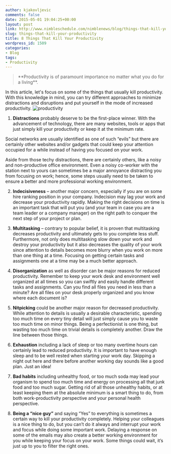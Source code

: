 ```yaml
---
author: kjakovljevic
comments: false
date: 2015-05-01 19:04:25+00:00
layout: post
link: http://www.nimbleschedule.com/nimblenews/blog/things-that-kill-your-productivity/
slug: things-that-kill-your-productivity
title: 8 Things That Kill Your Productivity
wordpress_id: 1509
categories:
- Blog
tags:
- Productivity
---
```





<blockquote>**Productivity is of paramount importance no matter what you do for a living**.</blockquote>



In this article, let's focus on some of the things that usually kill productivity. With this knowledge in mind, you can try different approaches to minimize distractions and disruptions and put yourself in the mode of increased productivity.
![productivity](http://www.nimbleschedule.com/wp-content/uploads/2015/03/productivity.jpg)

1) **Distractions** probably deserve to be the first-place winner. With the advancement of technology, there are many websites, tools or apps that just simply kill your productivity or keep it at the minimum rate. 

Social networks are usually identified as one of such “evils” but there are certainly other websites and/or gadgets that could keep your attention occupied for a while instead of having you focused on your work. 

Aside from those techy distractions, there are certainly others, like a noisy and non-productive office environment. Even a noisy co-worker with the station next to yours can sometimes be a major annoyance distracting you from focusing on work; hence, some steps usually need to be taken to ensure a better and more professional working environment. 

2) **Indecisiveness** – another major concern, especially if you are on some hire ranking position in your company. Indecision may lag your work and decrease your productivity rapidly. Making the right decisions on time is an important task that will put you (and your team in case you are a team leader or a company manager) on the right path to conquer the next step of your project or plan.

3) **Multitasking** – contrary to popular belief, it is proven that multitasking decreases productivity and ultimately gets to you complete less stuff. Furthermore, not only does multitasking slow down your work and destroy your productivity but it also decreases the quality of your work since attention to details becomes more blurry when you work on more than one thing at a time. Focusing on getting certain tasks and assignments one at a time may be a much better approach. 

4) **Disorganization** as well as disorder can be major reasons for reduced productivity. Remember to keep your work desk and environment well organized at all times so you can swiftly and easily handle different tasks and assignments. Can you find all files you need in less than a minute? Are all files on your desk properly organized and you know where each document is?

5) **Nitpicking**  could be another major reason for decreased productivity. While attention to details is usually a desirable characteristic, spending too much time on every tiny detail will just simply cause you to waste too much time on minor things. Being a perfectionist is one thing, but wasting too much time on trivial details is completely another. Draw the line between those things.

6) **Exhaustion** including a lack of sleep or too many overtime hours can certainly lead to reduced productivity. It is important to have enough sleep and to be well rested when starting your work day. Skipping a night out here and there before another working day sounds like a good plan. Just an idea!

7) **Bad habits** including unhealthy food, or too much soda may lead your organism to spend too much time and energy on processing all that junk food and too much sugar. Getting rid of all those unhealthy habits, or at least keeping them at the absolute minimum is a smart thing to do, from both work-productivity perspective and your personal health perspective.

8) **Being a “nice guy”** and saying “Yes” to everything is sometimes a certain way to kill your productivity completely. Helping your colleagues is a nice thing to do, but you can’t do it always and interrupt your work and focus while doing some important work. Delaying a response on some of the emails may also create a better working environment for you while keeping your focus on your work. Some things could wait, it’s just up to you to filter the right ones.
